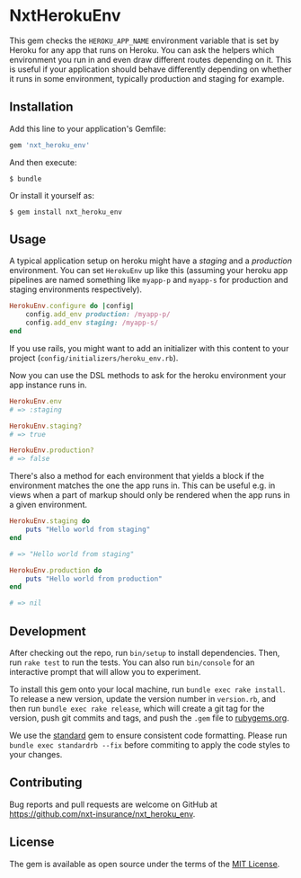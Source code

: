 # NxtHerokuEnv

This gem checks the `HEROKU_APP_NAME` environment variable that is set by Heroku for any app that runs on Heroku. You can ask the helpers which environment you run in and even draw different routes depending on it. This is useful if your application should behave differently depending on whether it runs in some environment, typically production and staging for example.

## Installation

Add this line to your application's Gemfile:

```ruby
gem 'nxt_heroku_env'
```

And then execute:

    $ bundle

Or install it yourself as:

    $ gem install nxt_heroku_env

## Usage

A typical application setup on heroku might have a *staging* and a *production* environment. You can set `HerokuEnv` up like this (assuming your heroku app pipelines are named something like `myapp-p` and `myapp-s` for production and staging environments respectively).

```ruby
HerokuEnv.configure do |config|
	config.add_env production: /myapp-p/
	config.add_env staging: /myapp-s/
end
```

If you use rails, you might want to add an initializer with this content to your project (`config/initializers/heroku_env.rb`).

Now you can use the DSL methods to ask for the heroku environment your app instance runs in.

```ruby
HerokuEnv.env
# => :staging

HerokuEnv.staging?
# => true

HerokuEnv.production?
# => false
```

There's also a method for each environment that yields a block if the environment matches the one the app runs in. This can be useful e.g. in views when a part of markup should only be rendered when the app runs in a given environment.

```ruby
HerokuEnv.staging do
	puts "Hello world from staging"
end

# => "Hello world from staging"

HerokuEnv.production do
	puts "Hello world from production"
end

# => nil
```

## Development

After checking out the repo, run `bin/setup` to install dependencies. Then, run `rake test` to run the tests. You can also run `bin/console` for an interactive prompt that will allow you to experiment.

To install this gem onto your local machine, run `bundle exec rake install`. To release a new version, update the version number in `version.rb`, and then run `bundle exec rake release`, which will create a git tag for the version, push git commits and tags, and push the `.gem` file to [rubygems.org](https://rubygems.org).

We use the [standard](https://github.com/testdouble/standard) gem to ensure consistent code formatting. Please run `bundle exec standardrb --fix` before commiting to apply the code styles to your changes.

## Contributing

Bug reports and pull requests are welcome on GitHub at https://github.com/nxt-insurance/nxt_heroku_env.

## License

The gem is available as open source under the terms of the [MIT License](https://opensource.org/licenses/MIT).
